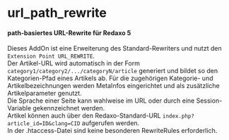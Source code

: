 # url_path_rewrite
<h4>path-basiertes URL-Rewrite für Redaxo 5</h4>

<div>Dieses AddOn ist eine Erweiterung des Standard-Rewriters und
nutzt den <code>Extension Point URL_REWRITE</code>.</div>

<div>Der Artikel-URL wird automatisch in der Form
<code>category1/category2/.../categoryN/article</code> generiert
und bildet so den Kategorien-Pfad eines Artikels ab. Für die
zugehörigen Kategorie- und Artikelbezeichnungen werden MetaInfos
eingerichtet und als zusätzliche Artikelparameter genutzt.</div>

<div>Die Sprache einer Seite kann wahlweise im URL oder durch eine
Session-Variable gekennzeichnet werden.</div>

<div>Artikel können auch über den Redaxo-Standard-URL
<code>index.php?article_id=ID&clang=CID</code> aufgerufen werden.</div>

<div>In der .htaccess-Datei sind keine besonderen RewriteRules
erforderlich.</div>